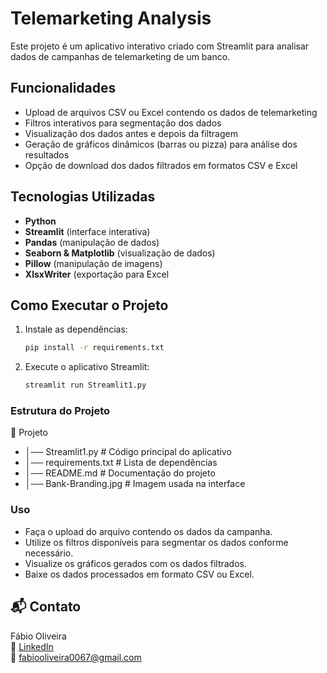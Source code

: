 # Telemarketing Analysis

Este projeto é um aplicativo interativo criado com Streamlit para analisar dados de campanhas de telemarketing de um banco.

## Funcionalidades
- Upload de arquivos CSV ou Excel contendo os dados de telemarketing
- Filtros interativos para segmentação dos dados
- Visualização dos dados antes e depois da filtragem
- Geração de gráficos dinâmicos (barras ou pizza) para análise dos resultados
- Opção de download dos dados filtrados em formatos CSV e Excel

## Tecnologias Utilizadas
- **Python**
- **Streamlit** (interface interativa)
- **Pandas** (manipulação de dados)
- **Seaborn & Matplotlib** (visualização de dados)
- **Pillow** (manipulação de imagens)
- **XlsxWriter** (exportação para Excel

## Como Executar o Projeto
1. Instale as dependências:
   ```bash
   pip install -r requirements.txt

2. Execute o aplicativo Streamlit:
   ```bash
   streamlit run Streamlit1.py

### Estrutura do Projeto

📂 Projeto
* │── Streamlit1.py          # Código principal do aplicativo
* │── requirements.txt       # Lista de dependências
* │── README.md              # Documentação do projeto
* │── Bank-Branding.jpg      # Imagem usada na interface


### Uso

* Faça o upload do arquivo contendo os dados da campanha.
* Utilize os filtros disponíveis para segmentar os dados conforme necessário.
* Visualize os gráficos gerados com os dados filtrados.
* Baixe os dados processados em formato CSV ou Excel.

## 📬 Contato

Fábio Oliveira  
🔗 [LinkedIn](https://www.linkedin.com/in/fabio-oliveira-araujo-cientista/)  
📧 fabiooliveira0067@gmail.com

